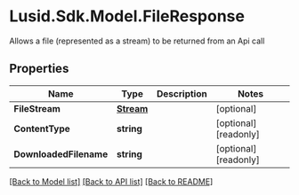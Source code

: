 # Lusid.Sdk.Model.FileResponse
Allows a file (represented as a stream) to be returned from an Api call
## Properties

Name | Type | Description | Notes
------------ | ------------- | ------------- | -------------
**FileStream** | [**Stream**](Stream.md) |  | [optional] 
**ContentType** | **string** |  | [optional] [readonly] 
**DownloadedFilename** | **string** |  | [optional] [readonly] 

[[Back to Model list]](../README.md#documentation-for-models) [[Back to API list]](../README.md#documentation-for-api-endpoints) [[Back to README]](../README.md)

